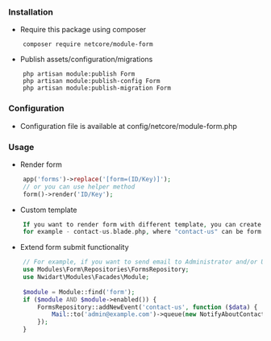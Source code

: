 ### Installation

 - Require this package using composer
```
    composer require netcore/module-form
```

 - Publish assets/configuration/migrations
```
    php artisan module:publish Form
    php artisan module:publish-config Form
    php artisan module:publish-migration Form
```
 
### Configuration

 - Configuration file is available at config/netcore/module-form.php

### Usage

- Render form
```php
    app('forms')->replace('[form=(ID/Key)]');
    // or you can use helper method 
    form()->render('ID/Key');
```

- Custom template
```php
    If you want to render form with different template, you can create new file in /views/templates/forms (can be changed in configuration),
    for example - contact-us.blade.php, where "contact-us" can be form key or the template name set in creating form
```

- Extend form submit functionality
```php
    // For example, if you want to send email to Administrator and/or User, who submitted the "Contact Us" form
    use Modules\Form\Repositories\FormsRepository;
    use Nwidart\Modules\Facades\Module;
    
    $module = Module::find('form');
    if ($module AND $module->enabled()) {
        FormsRepository::addNewEvent('contact-us', function ($data) {
            Mail::to('admin@example.com')->queue(new NotifyAboutContactMessage($data));
        });
    }
```
